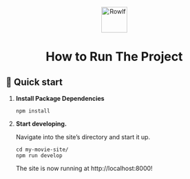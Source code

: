 <p align="center">
  <a href="http://jdmovies.gtsb.io">
    <img alt="Rowlf" src="https://stickershop.line-scdn.net/sticonshop/v1/product/5b337485031a671b9c23d56d/iPhone/main.png" width="60" />
  </a>
</p>
<h1 align="center">
  How to Run The Project
</h1>

## 🚀 Quick start

1.  **Install Package Dependencies**

    ```shell
    npm install
    ```

2.  **Start developing.**

    Navigate into the site’s directory and start it up.

    ```shell
    cd my-movie-site/
    npm run develop
    ```

    The site is now running at http://localhost:8000!
